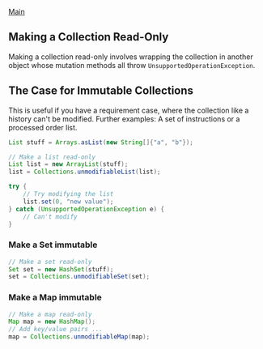 [Main](../README.md)

## Making a Collection Read-Only

Making a collection read-only involves wrapping the collection in another object whose
 mutation methods all throw <code>UnsupportedOperationException</code>.

## The Case for Immutable Collections 

This is useful if you have a requirement case, where the collection like a history can't be modified. 
Further examples: A set of instructions or a processed order list.

```java
List stuff = Arrays.asList(new String[]{"a", "b"});

// Make a list read-only
List list = new ArrayList(stuff);
list = Collections.unmodifiableList(list);

try {
    // Try modifying the list
    list.set(0, "new value");
} catch (UnsupportedOperationException e) {
    // Can't modify
}
```

### Make a Set immutable 

```java
// Make a set read-only
Set set = new HashSet(stuff);
set = Collections.unmodifiableSet(set);
```

### Make a Map immutable 

```java
// Make a map read-only
Map map = new HashMap();
// Add key/value pairs ...
map = Collections.unmodifiableMap(map);
```

